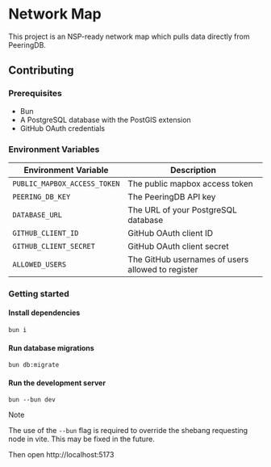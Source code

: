 # Network Map

This project is an NSP-ready network map which pulls data directly from PeeringDB.

## Contributing

### Prerequisites
- Bun
- A PostgreSQL database with the PostGIS extension
- GitHub OAuth credentials

### Environment Variables
| Environment Variable         | Description                                       |
|------------------------------|---------------------------------------------------|
| `PUBLIC_MAPBOX_ACCESS_TOKEN` | The public mapbox access token                    |
| `PEERING_DB_KEY`             | The PeeringDB API key                             |
| `DATABASE_URL`               | The URL of your PostgreSQL database               |
| `GITHUB_CLIENT_ID`           | GitHub OAuth client ID                            |
| `GITHUB_CLIENT_SECRET`       | GitHub OAuth client secret                        |
| `ALLOWED_USERS`              | The GitHub usernames of users allowed to register |

### Getting started

#### Install dependencies
```
bun i
```

#### Run database migrations
```
bun db:migrate
```
#### Run the development server
```
bun --bun dev
```
> [!NOTE]
> The use of the `--bun` flag is required to override the shebang requesting node in vite. This may be fixed in the future.

Then open http://localhost:5173
